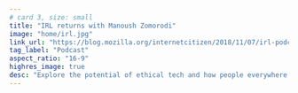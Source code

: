 ```yaml
---
# card 3, size: small
title: "IRL returns with Manoush Zomorodi"
image: "home/irl.jpg"
link_url: "https://blog.mozilla.org/internetcitizen/2018/11/07/irl-podcast-manoush-zomorodi/?utm_source=www.mozilla.org&utm_medium=referral&utm_campaign=homepage&utm_content=card"
tag_label: "Podcast"
aspect_ratio: "16-9"
highres_image: true
desc: "Explore the potential of ethical tech and how people everywhere can take the wheel back to enjoy a more citizen-centric web."
---
```


